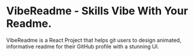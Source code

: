 # VibeReadme - Skills Vibe With Your Readme.

VibeReadme is a React Project that helps git users to design animated, informative readme for their GitHub profile with a stunning UI. 